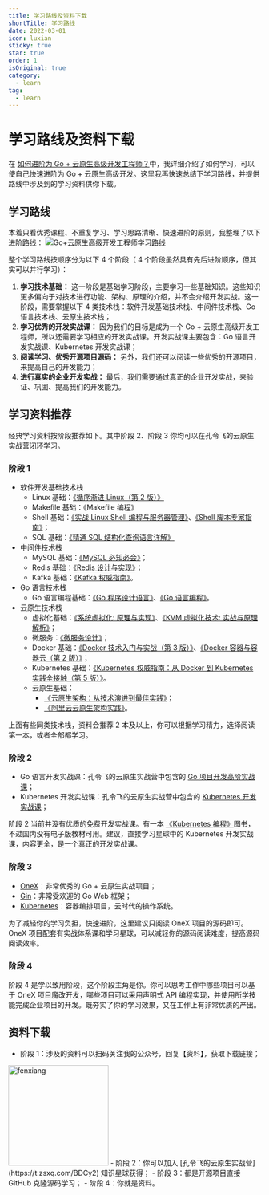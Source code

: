 ```yaml
---
title: 学习路线及资料下载
shortTitle: 学习路线
date: 2022-03-01
icon: luxian
sticky: true
star: true
order: 1
isOriginal: true
category:
  - learn
tag:
  - learn
---
```


# 学习路线及资料下载

在 [如何进阶为 Go + 云原生高级开发工程师？](/cloudnative/advanced/advanced.md)中，我详细介绍了如何学习，可以使自己快速进阶为 Go + 云原生高级开发。这里我再快速总结下学习路线，并提供路线中涉及到的学习资料供你下载。

## 学习路线

本着只看优秀课程、不重复学习、学习思路清晰、快速进阶的原则，我整理了以下进阶路线：
![Go+云原生高级开发工程师学习路线](/images/Go+云原生高级开发工程师学习路线-水印.png)

整个学习路线按顺序分为以下 4 个阶段（ 4 个阶段虽然具有先后进阶顺序，但其实可以并行学习）：
1. **学习技术基础：** 这一阶段是基础学习阶段，主要学习一些基础知识。这些知识更多偏向于对技术进行功能、架构、原理的介绍，并不会介绍开发实战。这一阶段，需要掌握以下 4 类技术栈：软件开发基础技术栈、中间件技术栈、Go 语言技术栈、云原生技术栈；
2. **学习优秀的开发实战课：** 因为我们的目标是成为一个 Go + 云原生高级开发工程师，所以还需要学习相应的开发实战课。开发实战课主要包含：Go 语言开发实战课、Kubernetes 开发实战课；
3. **阅读学习、优秀开源项目源码：** 另外，我们还可以阅读一些优秀的开源项目，来提高自己的开发能力；
4. **进行真实的企业开发实战：** 最后，我们需要通过真正的企业开发实战，来验证、巩固、提高我们的开发能力。

## 学习资料推荐

经典学习资料按阶段推荐如下。其中阶段 2、阶段 3 你均可以在孔令飞的云原生实战营闭环学习。

### 阶段 1

- 软件开发基础技术栈
  - Linux 基础：[《循序渐进 Linux（第 2 版）》](https://book.douban.com/subject/26758194/)
  - Makefile 基础：《Makefile 编程》
  - Shell 基础：[《实战 Linux Shell 编程与服务器管理》](https://book.douban.com/subject/4722707/)、[《Shell 脚本专家指南》](https://book.douban.com/subject/4935288/)；
  - SQL 基础：[《精通 SQL 结构化查询语言详解》](https://book.douban.com/subject/2022427/)
- 中间件技术栈
  - MySQL 基础：[《MySQL 必知必会》](https://book.douban.com/subject/3354490/)；
  - Redis 基础：[《Redis 设计与实现》](https://book.douban.com/subject/25900156/)；
  - Kafka 基础：[《Kafka 权威指南》](https://book.douban.com/subject/27665114/)。
- Go 语言技术栈
  - Go 语言编程基础：[《Go 程序设计语言》](https://book.douban.com/subject/27044219/)、[《Go 语言编程》](https://book.douban.com/subject/11577300/)。
- 云原生技术栈
  - 虚拟化基础：[《系统虚拟化: 原理与实现》](https://book.douban.com/subject/3619896/)、[《KVM 虚拟化技术: 实战与原理解析》](https://book.douban.com/subject/25743939/)；
  - 微服务：[《微服务设计》](https://book.douban.com/subject/26772677/)；
  - Docker 基础：[《Docker 技术入门与实战（第 3 版）》](https://book.douban.com/subject/30329430/)、[《Docker 容器与容器云（第 2 版）》](https://book.douban.com/subject/26894736/)；
  - Kubernetes 基础：[《Kubernetes 权威指南：从 Docker 到 Kubernetes 实践全接触（第 5 版）》](https://book.douban.com/subject/35458432/)。
  - 云原生基础：
    - [《云原生架构：从技术演进到最佳实践》](https://book.douban.com/subject/35637708/)；
    - [《阿里云云原生架构实践》](https://book.douban.com/subject/35469552/)。

上面有些同类技术栈，资料会推荐 2 本及以上，你可以根据学习精力，选择阅读第一本，或者全部都学习。

### 阶段 2

- Go 语言开发实战课：孔令飞的云原生实战营中包含的 [Go 项目开发高阶实战课](/cloudnative/catalog/go.md)；
- Kubernetes 开发实战课：孔令飞的云原生实战营中包含的 [Kubernetes 开发实战课](/cloudnative/catalog/kubernetes.md)；

阶段 2 当前并没有优质的免费开发实战课。有一本 [《Kubernetes 编程》](https://book.douban.com/subject/35498478/)图书，不过国内没有电子版教材可用。建议，直接学习星球中的 Kubernetes 开发实战课，内容更全，是一个真正的开发实战课。

### 阶段 3

- [OneX](https://github.com/superproj/onex)：非常优秀的 Go + 云原生实战项目；
- [Gin](https://github.com/gin-gonic/gin)：非常受欢迎的 Go Web 框架；
- [Kubernetes](https://github.com/kubernetes/kubernetes)：容器编排项目，云时代的操作系统。

为了减轻你的学习负担，快速进阶，这里建议只阅读 OneX 项目的源码即可。OneX 项目配套有实战体系课和学习星球，可以减轻你的源码阅读难度，提高源码阅读效率。

### 阶段 4

阶段 4 是学以致用阶段，这个阶段主角是你。你可以思考工作中哪些项目可以基于 OneX 项目魔改开发，哪些项目可以采用声明式 API 编程实现，并使用所学技能完成企业项目的开发。既夯实了你的学习效果，又在工作上有非常优质的产出。

## 资料下载

- 阶段 1：涉及的资料可以扫码关注我的公众号，回复【资料】，获取下载链接；
<img src="/images/contact/微信公众号-8cm.jpg" alt="fenxiang" style="width:200px; height:auto;">
- 阶段 2：你可以加入 [孔令飞的云原生实战营](https://t.zsxq.com/BDCy2) 知识星球获得；
- 阶段 3：都是开源项目直接 GitHub 克隆源码学习；
- 阶段 4：你就是资料。
